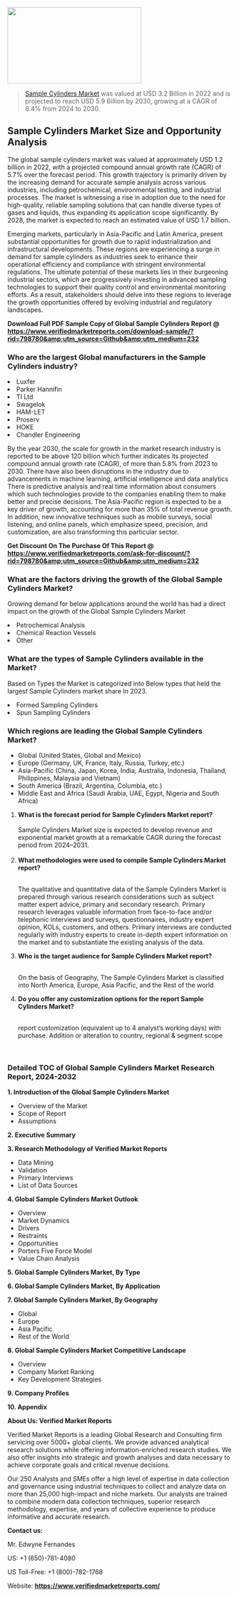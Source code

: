 <img src="https://ffe5etoiles.com/wp-content/uploads/2024/12/MST1-300x171.png" alt="" width="300" height="171" class="alignnone size-medium wp-image-20088" /><blockquote><p><p><a href="https://www.verifiedmarketreports.com/download-sample/?rid=798780&utm_source=Github&utm_medium=232" target="_blank">Sample Cylinders Market</a> was valued at USD 3.2 Billion in 2022 and is projected to reach USD 5.9 Billion by 2030, growing at a CAGR of 8.4% from 2024 to 2030.</p></blockquote><p><h2>Sample Cylinders Market Size and Opportunity Analysis</h2><p>The global sample cylinders market was valued at approximately USD 1.2 billion in 2022, with a projected compound annual growth rate (CAGR) of 5.7% over the forecast period. This growth trajectory is primarily driven by the increasing demand for accurate sample analysis across various industries, including petrochemical, environmental testing, and industrial processes. The market is witnessing a rise in adoption due to the need for high-quality, reliable sampling solutions that can handle diverse types of gases and liquids, thus expanding its application scope significantly. By 2028, the market is expected to reach an estimated value of USD 1.7 billion.</p><p>Emerging markets, particularly in Asia-Pacific and Latin America, present substantial opportunities for growth due to rapid industrialization and infrastructural developments. These regions are experiencing a surge in demand for sample cylinders as industries seek to enhance their operational efficiency and compliance with stringent environmental regulations. The ultimate potential of these markets lies in their burgeoning industrial sectors, which are progressively investing in advanced sampling technologies to support their quality control and environmental monitoring efforts. As a result, stakeholders should delve into these regions to leverage the growth opportunities offered by evolving industrial and regulatory landscapes.</p></p><p class=""><strong>Download Full PDF Sample Copy of Global Sample Cylinders Report @ <a href="https://www.verifiedmarketreports.com/download-sample/?rid=798780&amp;utm_source=Github&amp;utm_medium=232" target="_blank">https://www.verifiedmarketreports.com/download-sample/?rid=798780&amp;utm_source=Github&amp;utm_medium=232</a></strong></p><h3 id="" class="">Who are the largest Global manufacturers in the Sample Cylinders industry?</h3><p><li>Luxfer</li><li> Parker Hannifin</li><li> TI Ltd</li><li> Swagelok</li><li> HAM-LET</li><li> Proserv</li><li> HOKE</li><li> Chandler Engineering</li></p><div class=""><div class="" dir="" data-message-author-role="" data-message-id="" data-message-model-slug=""><div class=""><div class=""><div class=""><div class="" dir="" data-message-author-role="" data-message-id="" data-message-model-slug=""><div class=""><div class=""><p>By the year 2030, the scale for growth in the market research industry is reported to be above 120 billion which further indicates its projected compound annual growth rate (CAGR), of more than 5.8% from 2023 to 2030. There have also been disruptions in the industry due to advancements in machine learning, artificial intelligence and data analytics There is predictive analysis and real time information about consumers which such technologies provide to the companies enabling them to make better and precise decisions. The Asia-Pacific region is expected to be a key driver of growth, accounting for more than 35% of total revenue growth. In addition, new innovative techniques such as mobile surveys, social listening, and online panels, which emphasize speed, precision, and customization, are also transforming this particular sector.</p><p><strong>Get Discount On The Purchase Of This Report @&nbsp; <a href="https://www.verifiedmarketreports.com/ask-for-discount/?rid=798780&amp;utm_source=Github&amp;utm_medium=232" target="_blank">https://www.verifiedmarketreports.com/ask-for-discount/?rid=798780&amp;utm_source=Github&amp;utm_medium=232</a></strong></p></div></div></div></div></div></div></div></div><h3 id="" class="">What are the factors driving the growth of the Global Sample Cylinders Market?</h3><p id="" class="">Growing demand for below applications around the world has had a direct impact on the growth of the Global Sample Cylinders Market</p><p id="" class=""><li>Petrochemical Analysis</li><li> Chemical Reaction Vessels</li><li> Other</li></p><h3 id="" class="">What are the types of Sample Cylinders available in the Market?</h3><p id="" class="">Based on Types the Market is categorized into Below types that held the largest Sample Cylinders market share In 2023.</p><p id="" class=""><li>Formed Sampling Cylinders</li><li> Spun Sampling Cylinders</li></p><h3 id="" class="">Which regions are leading the Global Sample Cylinders Market?</h3><ul><li>Global (United States, Global and Mexico)</li><li>Europe (Germany, UK, France, Italy, Russia, Turkey, etc.)</li><li>Asia-Pacific (China, Japan, Korea, India, Australia, Indonesia, Thailand, Philippines, Malaysia and Vietnam)</li><li>South America (Brazil, Argentina, Columbia, etc.)</li><li>Middle East and Africa (Saudi Arabia, UAE, Egypt, Nigeria and South Africa)</li></ul><p><ol><li><strong>What is the forecast period for Sample Cylinders Market report?<br /></strong><br /><span data-sheets-root="1" data-sheets-value="{&quot;1&quot;:2,&quot;2&quot;:&quot;XXXX size is expected to develop revenue and exponential market growth at a remarkable CAGR during the forecast period from 2024&ndash;2030.&quot;}" data-sheets-userformat="{&quot;2&quot;:12674,&quot;4&quot;:{&quot;1&quot;:2,&quot;2&quot;:16776960},&quot;10&quot;:2,&quot;11&quot;:0,&quot;15&quot;:&quot;Arial&quot;,&quot;16&quot;:12}">Sample Cylinders Market size is expected to develop revenue and exponential market growth at a remarkable CAGR during the forecast period from 2024&ndash;2031.</span><br /><br /></li><li><strong>What methodologies were used to compile Sample Cylinders Market report?<br /><br /></strong><p>The qualitative and quantitative data of the&nbsp;Sample Cylinders Market is prepared through various research considerations such as subject matter expert advice, primary and secondary research. Primary research leverages valuable information from face-to-face and/or telephonic interviews and surveys, questionnaires, industry expert opinion, KOLs, customers, and others. Primary interviews are conducted regularly with industry experts to create in-depth expert information on the market and to substantiate the existing analysis of the data.&nbsp;</p></li><li><strong>Who is the target audience for Sample Cylinders Market report?<br /><br /></strong><p>On the basis of Geography, The&nbsp;Sample Cylinders Market is classified into North America, Europe, Asia Pacific, and the Rest of the world.</p></li><li><strong>Do you offer any customization options for the report Sample Cylinders Market?<br /><br /></strong><p>report customization (equivalent up to 4 analyst&rsquo;s working days) with purchase. Addition or alteration to country, regional &amp; segment scope</p><p>&nbsp;</p></li></ol></p><h3 id="" class="">Detailed TOC of Global Sample Cylinders Market Research Report, 2024-2032</h3><p id="" class=""><strong>1. Introduction of the Global Sample Cylinders Market</strong></p><ul><li>Overview of the Market</li><li>Scope of Report</li><li>Assumptions</li></ul><p id="" class=""><strong>2. Executive Summary</strong></p><p id="" class=""><strong>3. Research Methodology of&nbsp;Verified Market Reports</strong></p><ul><li>Data Mining</li><li>Validation</li><li>Primary Interviews</li><li>List of Data Sources</li></ul><p id="" class=""><strong>4. Global Sample Cylinders Market Outlook</strong></p><ul><li>Overview</li><li>Market Dynamics</li><li>Drivers</li><li>Restraints</li><li>Opportunities</li><li>Porters Five Force Model</li><li>Value Chain Analysis</li></ul><p id="" class=""><strong>5. Global Sample Cylinders Market, By&nbsp;Type</strong></p><p id="" class=""><strong>6. Global Sample Cylinders Market, By Application</strong></p><p id="" class=""><strong>7. Global Sample Cylinders Market, By Geography</strong></p><ul><li>Global</li><li>Europe</li><li>Asia Pacific</li><li>Rest of the World</li></ul><p id="" class=""><strong>8. Global Sample Cylinders Market Competitive Landscape</strong></p><ul><li>Overview</li><li>Company Market Ranking</li><li>Key Development Strategies</li></ul><p id="" class=""><strong>9. Company Profiles</strong></p><p id="" class=""><strong>10. Appendix</strong></p><p id="" class=""><strong>About Us: Verified Market Reports</strong></p><p id="" class="">Verified Market Reports is a leading Global Research and Consulting firm servicing over 5000+ global clients. We provide advanced analytical research solutions while offering information-enriched research studies. We also offer insights into strategic and growth analyses and data necessary to achieve corporate goals and critical revenue decisions.</p><p id="" class="">Our 250 Analysts and SMEs offer a high level of expertise in data collection and governance using industrial techniques to collect and analyze data on more than 25,000 high-impact and niche markets. Our analysts are trained to combine modern data collection techniques, superior research methodology, expertise, and years of collective experience to produce informative and accurate research.</p><p id="" class=""><strong>Contact us:</strong></p><p id="" class="">Mr. Edwyne Fernandes</p><p id="" class="">US: +1 (650)-781-4080</p><p id="" class="">US Toll-Free: +1 (800)-782-1768</p><p id="" class="">Website: <a target="" data-test-app-aware-link=""><strong>https://www.verifiedmarketreports.com/</strong></a></p>
